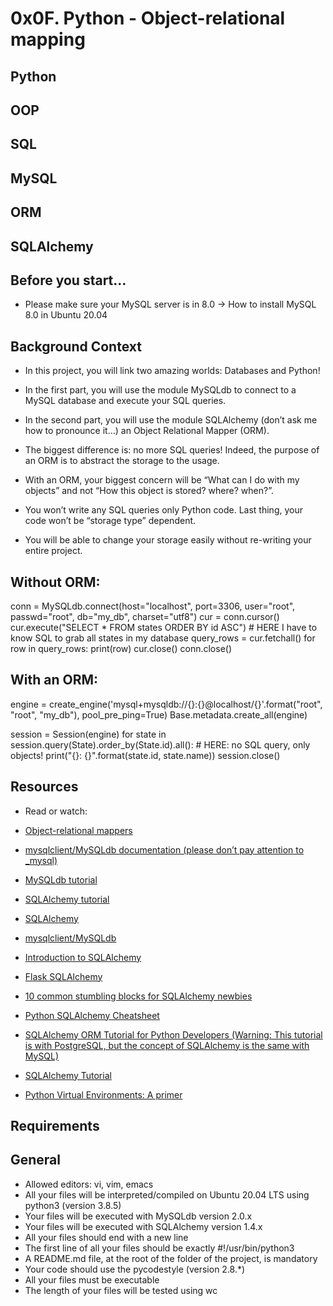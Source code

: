 # 0x0F. Python - Object-relational mapping

## Python
## OOP
## SQL
## MySQL
## ORM
## SQLAlchemy

## Before you start…

- Please make sure your MySQL server is in 8.0 -> How to install MySQL 8.0 in Ubuntu 20.04

## Background Context

- In this project, you will link two amazing worlds: Databases and Python!

- In the first part, you will use the module MySQLdb to connect to a MySQL database and execute your SQL queries.

- In the second part, you will use the module SQLAlchemy (don’t ask me how to pronounce it…) an Object Relational Mapper (ORM).

- The biggest difference is: no more SQL queries! Indeed, the purpose of an ORM is to abstract the storage to the usage. 
- With an ORM, your biggest concern will be “What can I do with my objects” and not “How this object is stored? where? when?”. 
- You won’t write any SQL queries only Python code. Last thing, your code won’t be “storage type” dependent. 
- You will be able to change your storage easily without re-writing your entire project.

## Without ORM:

conn = MySQLdb.connect(host="localhost", port=3306, user="root", passwd="root", db="my_db", charset="utf8")
cur = conn.cursor()
cur.execute("SELECT * FROM states ORDER BY id ASC") # HERE I have to know SQL to grab all states in my database
query_rows = cur.fetchall()
for row in query_rows:
    print(row)
cur.close()
conn.close()

## With an ORM:

engine = create_engine('mysql+mysqldb://{}:{}@localhost/{}'.format("root", "root", "my_db"), pool_pre_ping=True)
Base.metadata.create_all(engine)

session = Session(engine)
for state in session.query(State).order_by(State.id).all(): # HERE: no SQL query, only objects!
    print("{}: {}".format(state.id, state.name))
session.close()

## Resources

- Read or watch:

- [Object-relational mappers](#object-relational-mappers)
- [mysqlclient/MySQLdb documentation (please don’t pay attention to _mysql)](#mysqlclientmysqldb-documentation-please-dont-pay-attention-to-_mysql)
- [MySQLdb tutorial](#mysqldb-tutorial)
- [SQLAlchemy tutorial](#sqlalchemy-tutorial)
- [SQLAlchemy](#sqlalchemy)
- [mysqlclient/MySQLdb](#mysqlclientmysqldb)
- [Introduction to SQLAlchemy](#introduction-to-sqlalchemy)
- [Flask SQLAlchemy](#flask-sqlalchemy)
- [10 common stumbling blocks for SQLAlchemy newbies](#10-common-stumbling-blocks-for-sqlalchemy-newbies)
- [Python SQLAlchemy Cheatsheet](#python-sqlalchemy-cheatsheet)
- [SQLAlchemy ORM Tutorial for Python Developers (Warning: This tutorial is with PostgreSQL, but the concept of SQLAlchemy is the same with MySQL)](#sqlalchemy-orm-tutorial-for-python-developers-warning-this-tutorial-is-with-postgresql-but-the-concept-of-sqlalchemy-is-the-same-with-mysql)
- [SQLAlchemy Tutorial](#sqlalchemy-tutorial-1)
- [Python Virtual Environments: A primer](#python-virtual-environments-a-primer)

## Requirements

## General

- Allowed editors: vi, vim, emacs
- All your files will be interpreted/compiled on Ubuntu 20.04 LTS using python3 (version 3.8.5)
- Your files will be executed with MySQLdb version 2.0.x
- Your files will be executed with SQLAlchemy version 1.4.x
- All your files should end with a new line
- The first line of all your files should be exactly #!/usr/bin/python3
- A README.md file, at the root of the folder of the project, is mandatory
- Your code should use the pycodestyle (version 2.8.*)
- All your files must be executable
- The length of your files will be tested using wc
